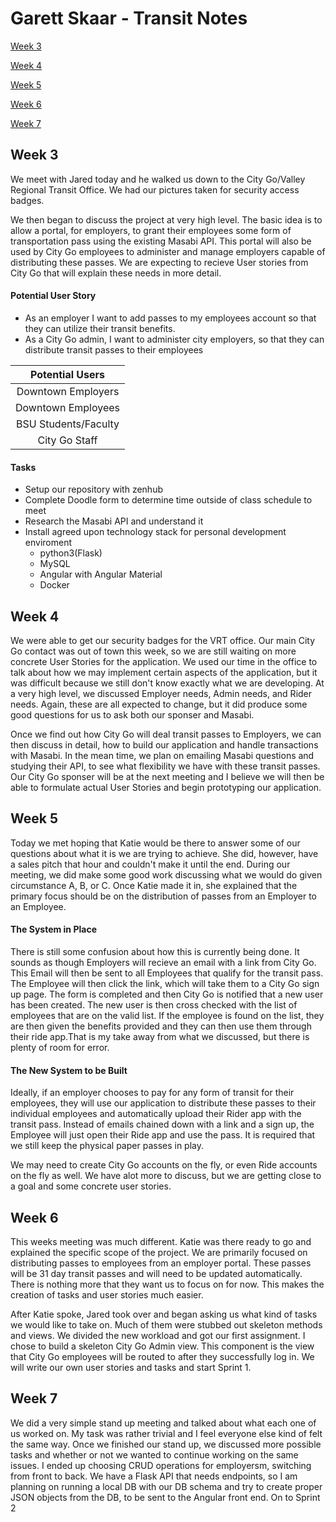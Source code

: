 # Garett Skaar - Transit Notes

[Week 3](#week-3)

[Week 4](#week-4)

[Week 5](#week-5)

[Week 6](#week-6)

[Week 7](#week-7)

## Week 3

We meet with Jared today and he walked us down to the City Go/Valley Regional Transit Office. We had our pictures taken for security access badges.

We then began to discuss the project at very high level. The basic idea is to allow a portal, for employers, to grant their employees some form of transportation pass using the existing Masabi API. This portal will also be used by City Go employees to administer and manage employers capable of distributing these passes. We are expecting to recieve User stories from City Go that will explain these needs in more detail.

#### Potential User Story
* As an employer I want to add passes to my employees account so that they can utilize their transit benefits.
* As a City Go admin, I want to administer city employers, so that they can distribute transit passes to their employees

| Potential Users 	   |
| :-------------------:|
| Downtown Employers   | 
| Downtown Employees   |
| BSU Students/Faculty |
| City Go Staff 	   |

#### Tasks

* Setup our repository with zenhub
* Complete Doodle form to determine time outside of class schedule to meet
* Research the Masabi API and understand it
* Install agreed upon technology stack for personal development enviroment
  * python3(Flask)
  * MySQL
  * Angular with Angular Material
  * Docker

## Week 4

We were able to get our security badges for the VRT office. Our main City Go contact was out of town this week, so we are still waiting on more concrete User Stories for the application. We used our time in the office to talk about how we may implement certain aspects of the application, but it was difficult because we still don't know exactly what we are developing. At a very high level, we discussed Employer needs, Admin needs, and Rider needs. Again, these are all expected to change, but it did produce some good questions for us to ask both our sponser and Masabi.

Once we find out how City Go will deal transit passes to Employers, we can then discuss in detail, how to build our application and handle transactions with Masabi. In the mean time, we plan on emailing Masabi questions and studying their API, to see what flexibility we have with these transit passes. Our City Go sponser will be at the next meeting and I believe we will then be able to formulate actual User Stories and begin prototyping our application.

## Week 5

Today we met hoping that Katie would be there to answer some of our questions about what it is we are trying to achieve. She did, however, have a sales pitch that hour and couldn't make it until the end. During our meeting, we did make some good work discussing what we would do given circumstance A, B, or C. Once Katie made it in, she explained that the primary focus should be on the distribution of passes from an Employer to an Employee.

#### The System in Place

There is still some confusion about how this is currently being done. It sounds as though Employers will recieve an email with a link from City Go. This Email will then be sent to all Employees that qualify for the transit pass. The Employee will then click the link, which will take them to a City Go sign up page. The form is completed and then City Go is notified that a new user has been created. The new user is then cross checked with the list of employees that are on the valid list. If the employee is found on the list, they are then given the benefits provided and they can then use them through their ride app.That is my take away from what we discussed, but there is plenty of room for error.

#### The New System to be Built

Ideally, if an employer chooses to pay for any form of transit for their employees, they will use our application to distribute these passes to their individual employees and automatically upload their Rider app with the transit pass. Instead of emails chained down with a link and a sign up, the Employee will just open their Ride app and use the pass. It is required that we still keep the physical paper passes in play. 

We may need to create City Go accounts on the fly, or even Ride accounts on the fly as well. We have alot more to discuss, but we are getting close to a goal and some concrete user stories.

## Week 6

This weeks meeting was much different. Katie was there ready to go and explained the specific scope of the project. We are primarily focused on distributing passes to employees from an employer portal. These passes will be 31 day transit passes and will need to be updated automatically. There is nothing more that they want us to focus on for now. This makes the creation of tasks and user stories much easier.

After Katie spoke, Jared took over and began asking us what kind of tasks we would like to take on. Much of them were stubbed out skeleton methods and views. We divided the new workload and got our first assignment. I chose to build a skeleton City Go Admin view. This component is the view that City Go employees will be routed to after they successfully log in. We will write our own user stories and tasks and start Sprint 1.

## Week 7

We did a very simple stand up meeting and talked about what each one of us worked on. My task was rather trivial and I feel everyone else kind of felt the same way.  Once we finished our stand up, we discussed more possible tasks and whether or not we wanted to continue working on the same issues. I ended up choosing CRUD operations for employersm, switching from front to back. We have a Flask API that needs endpoints, so I am planning on running a local DB with our DB schema and try to create proper JSON objects from the DB, to be sent to the Angular front end. On to Sprint 2
